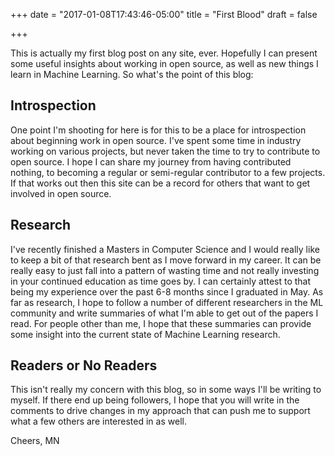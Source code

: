 +++
date = "2017-01-08T17:43:46-05:00"
title = "First Blood"
draft = false

+++

This is actually my first blog post on any site, ever. Hopefully I can present some useful insights about working in open source, as well as new things I learn in Machine Learning. So what's the point of this blog:

## Introspection

One point I'm shooting for here is for this to be a place for introspection about beginning work in open source. I've spent some time in industry working on various projects, but never taken the time to try to contribute to open source. I hope I can share my journey from having contributed nothing, to becoming a regular or semi-regular contributor to a few projects. If that works out then this site can be a record for others that want to get involved in open source.

## Research

I've recently finished a Masters in Computer Science and I would really like to keep a bit of that research bent as I move forward in my career. It can be really easy to just fall into a pattern of wasting time and not really investing in your continued education as time goes by. I can certainly attest to that being my experience over the past 6-8 months since I graduated in May. As far as research, I hope to follow a number of different researchers in the ML community and write summaries of what I'm able to get out of the papers I read. For people other than me, I hope that these summaries can provide some insight into the current state of Machine Learning research.

## Readers or No Readers

This isn't really my concern with this blog, so in some ways I'll be writing to myself. If there end up being followers, I hope that you will write in the comments to drive changes in my approach that can push me to support what a few others are interested in as well.

Cheers,
MN
